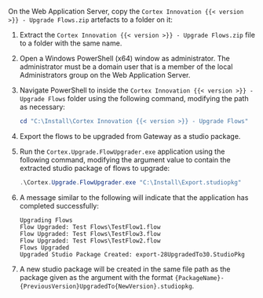 On the Web Application Server, copy the `Cortex Innovation {{< version >}} - Upgrade Flows.zip` artefacts to a folder on it:
1. Extract the `Cortex Innovation {{< version >}} - Upgrade Flows.zip` file to a folder with the same name.
1. Open a Windows PowerShell (x64) window as administrator. The administrator must be a domain user that is a member of the local Administrators group on the Web Application Server.
1. Navigate PowerShell to inside the `Cortex Innovation {{< version >}} - Upgrade Flows` folder using the following command, modifying the path as necessary:

    ```powershell
    cd "C:\Install\Cortex Innovation {{< version >}} - Upgrade Flows"
    ```

1. Export the flows to be upgraded from Gateway as a studio package.
1. Run the `Cortex.Upgrade.FlowUpgrader.exe` application using the following command, modifying the argument value to contain the extracted studio package of flows to upgrade:

    ```powershell
    .\Cortex.Upgrade.FlowUpgrader.exe "C:\Install\Export.studiopkg"
    ```

1. A message similar to the following will indicate that the application has completed successfully:

    ```text
    Upgrading Flows
    Flow Upgraded: Test Flows\TestFlow1.flow
    Flow Upgraded: Test Flows\TestFlow3.flow
    Flow Upgraded: Test Flows\TestFlow2.flow
    Flows Upgraded
    Upgraded Studio Package Created: export-28UpgradedTo30.StudioPkg
    ```

1. A new studio package will be created in the same file path as the package given as the argument with the format `{PackageName}-{PreviousVersion}UpgradedTo{NewVersion}.studiopkg`.
